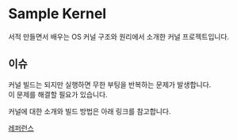 # Sample Kernel
서적 만들면서 배우는 OS 커널 구조와 원리에서 소개한 커널 프로젝트입니다.

## 이슈
커널 빌드는 되지만 실행하면 무한 부팅을 반복하는 문제가 발생합니다.  
이 문제를 해결할 필요가 있습니다.

커널에 대한 소개와 빌드 방법은 아래 링크를 참고합니다.

[레퍼런스](https://wikidocs.net/178444)  
